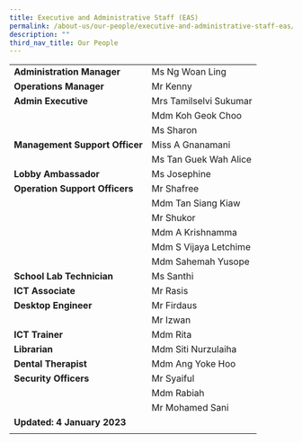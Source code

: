 ```yaml
---
title: Executive and Administrative Staff (EAS)
permalink: /about-us/our-people/executive-and-administrative-staff-eas/
description: ""
third_nav_title: Our People
---
```

| | |
|---|---|
| **Administration Manager** | Ms Ng Woan Ling |  
| **Operations Manager** | Mr Kenny |  
| **Admin Executive** | Mrs Tamilselvi Sukumar |  
|  | Mdm Koh Geok Choo |  
|  | Ms Sharon |  
| **Management Support Officer** | Miss A Gnanamani |  
|  | Ms Tan Guek Wah Alice |  
| **Lobby Ambassador** | Ms Josephine |  
| **Operation Support Officers** | Mr Shafree |  
|  | Mdm Tan Siang Kiaw |  
|  | Mr Shukor |  
|  | Mdm A Krishnamma |  
|  | Mdm S Vijaya Letchime |  
|  | Mdm Sahemah Yusope |  
| **School Lab Technician** | Ms Santhi |  
| **ICT Associate** | Mr Rasis |  
| **Desktop Engineer** | Mr Firdaus |  
|  | Mr Izwan |  
| **ICT Trainer** | Mdm Rita |  
| **Librarian** | Mdm Siti Nurzulaiha |  
| **Dental Therapist** | Mdm Ang Yoke Hoo |  
| **Security Officers** | Mr Syaiful |  
|  | Mdm Rabiah |  
|  | Mr Mohamed Sani |  
| **Updated: 4 January 2023**  |  |  
|  |  |